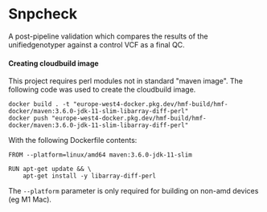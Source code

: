 # Snpcheck
A post-pipeline validation which compares the results of the unifiedgenotyper against a control VCF as a final QC.

#### Creating cloudbuild image

This project requires perl modules not in standard "maven image". The following code was used to create the cloudbuild image.

```
docker build . -t "europe-west4-docker.pkg.dev/hmf-build/hmf-docker/maven:3.6.0-jdk-11-slim-libarray-diff-perl"
docker push "europe-west4-docker.pkg.dev/hmf-build/hmf-docker/maven:3.6.0-jdk-11-slim-libarray-diff-perl"
```

With the following Dockerfile contents:
```
FROM --platform=linux/amd64 maven:3.6.0-jdk-11-slim

RUN apt-get update && \
    apt-get install -y libarray-diff-perl
```
The `--platform` parameter is only required for building on non-amd devices (eg M1 Mac).
